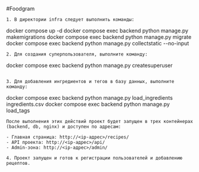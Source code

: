 #Foodgram


```
1. В директории infra следует выполнить команды:
```
docker compose up -d
docker compose exec backend python manage.py makemigrations
docker compose exec backend python manage.py migrate
docker compose exec backend python manage.py collectstatic --no-input
```
2. Для создания суперпользователя, выполните команду:
```
docker compose exec backend python manage.py createsuperuser
```

3. Для добавления ингредиентов и тегов в базу данных, выполните команду:
```
docker compose exec backend python manage.py load_ingredients ingredients.csv
docker compose exec backend python manage.py load_tags
```
После выполнения этих действий проект будет запущен в трех контейнерах (backend, db, nginx) и доступен по адресам:

- Главная страница: http://<ip-адрес>/recipes/
- API проекта: http://<ip-адрес>/api/
- Admin-зона: http://<ip-адрес>/admin/

4. Проект запущен и готов к регистрации пользователей и добавлению рецептов.